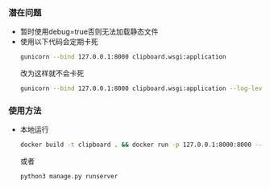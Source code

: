 ### 潜在问题
- 暂时使用debug=true否则无法加载静态文件
- 使用以下代码会定期卡死
    ```bash
    gunicorn --bind 127.0.0.1:8000 clipboard.wsgi:application
    ```
  改为这样就不会卡死
    ```bash
    gunicorn --bind 127.0.0.1:8000 clipboard.wsgi:application --log-level=debug --workers=3 --threads=3 --worker-connections=1000
    ```

### 使用方法
- 本地运行
    ```bash
    docker build -t clipboard . && docker run -p 127.0.0.1:8000:8000 --name clipboard clipboard 
    ```
  或者
    ```bash
    python3 manage.py runserver
    ```
